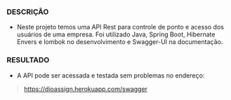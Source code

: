 ### DESCRIÇÃO

- Neste projeto temos uma API Rest para controle de ponto e acesso
dos usuários de uma empresa. Foi utilizado Java, Spring Boot, Hibernate
Envers e lombok no desenvolvimento e Swagger-UI na documentação.

### RESULTADO

- A API pode ser acessada e testada sem problemas no endereço:

> https://dioassign.herokuapp.com/swagger
